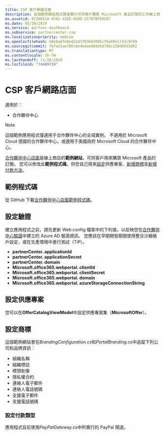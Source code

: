 ```yaml
---
title: CSP 客戶網路店面
description: 這個範例網站程式碼會顯示可供客戶購買 Microsoft 產品訂閱的工作線上商店。
ms.assetid: 0726B1CA-97A1-42E6-92AD-25787BFE0C67
ms.date: 05/29/2019
ms.service: partner-dashboard
ms.subservice: partnercenter-csp
ms.localizationpriority: medium
ms.openlocfilehash: b8e8a87e0ed22d1703b65085cf6eb9e1743c9f09
ms.sourcegitcommit: fbfad1ae706c8e4bdae080e5d79bc158d6b55d02
ms.translationtype: MT
ms.contentlocale: zh-TW
ms.lasthandoff: 11/26/2019
ms.locfileid: "74489738"
---
```

# <a name="csp-customer-web-storefront"></a>CSP 客戶網路店面

適用於：

- 合作夥伴中心

> [!NOTE]
> 這個範例應用程式僅適用于合作夥伴中心的全域實例。 不適用於 Microsoft Cloud 德國的合作夥伴中心，或適用于美國政府 Microsoft Cloud 的合作夥伴中心。

[合作夥伴中心店面](https://github.com/Microsoft/Partner-Center-Storefront)是線上商店的**範例網站**，可供客戶用來購買 Microsoft 產品的訂閱。 您可以修改此**範例程式碼**，供您自己用來[設定](#configure-offers)供應專案、[新增商標](#configure-branding)並[新增付款方法](#configure-payment-types)。

## <a name="sample-code"></a>範例程式碼

從 GitHub 下載[合作夥伴中心店面範例程式碼](https://github.com/Microsoft/Partner-Center-Storefront)。

## <a name="configure-authentication"></a>設定驗證

建立應用程式之前，請先更新 Web.config 檔案中的下列值，以反映您在[合作夥伴中心驗證](partner-center-authentication.md)中建立的 Azure AD 驗證資訊。 您應該在早期開發期間使用整合沙箱帳戶設定，或在生產環境中進行測試（TiP）。

- **partnerCenter. applicationId**
- **partnerCenter. applicationSecret**
- **partnerCenter. domain**
- **Microsoft.office365.webportal. clientId**
- **Microsoft.office365.webportal. clientSecret**
- **Microsoft.office365.webportal. domain**
- **Microsoft.office365.webportal. azureStorageConnectionString**

## <a name="configure-offers"></a>設定供應專案

您可以在**OfferCatalogViewModel**中設定供應專案集（**MicrosoftOffer**）。

## <a name="configure-branding"></a>設定商標

這個範例網站會在*BrandingConfiguration.cs*和*PortalBranding.cs*中追蹤下列公司和品牌資訊：

- 組織名稱
- 組織標誌
- 標頭影像
- 隱私權合約
- 連絡人電子郵件
- 連絡人電話號碼
- 支援電子郵件
- 支援電話號碼

### <a name="configure-payment-types"></a>設定付款類型

應用程式目前使用*PayPalGateway.cs*中所實行的 PayPal 閘道。